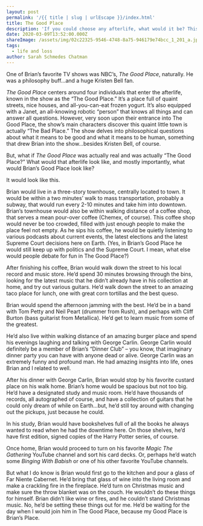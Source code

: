 ```yaml
---
layout: post
permalink: '/{{ title | slug | urlEscape }}/index.html'
title: The Good Place
description: 'If you could choose any afterlife, what would it be? This would be Brian''s.'
date: 2020-03-09T13:52:00.000Z
shareImage: /assets/img/02c22325-9546-4748-8a75-946179e74bcc_1_201_a.jpeg
tags:
  - life and loss
author: Sarah Schmedes Chatman
---
```

One of Brian’s favorite TV shows was NBC’s, *The Good Place*, naturally. He was a philosophy buff…and a huge Kristen Bell fan.

*The Good Place* centers around four individuals that enter the afterlife, known in the show as the “The Good Place.” It’s a place full of quaint streets, nice houses, and all-you-can-eat frozen yogurt. It’s also equipped with a Janet, an all-knowing robotic “person” that knows all things and can answer all questions. However, very soon upon their entrance into The Good Place, the show’s main characters discover this quaint little town is actually “The Bad Place.” The show delves into philosophical questions about what it means to be good and what it means to be human, something that drew Brian into the show…besides Kristen Bell, of course.

But, what if *The Good Place* was actually real and was actually “The Good Place?” What would that afterlife look like, and mostly importantly, what would Brian’s Good Place look like?

It would look like this.

Brian would live in a three-story townhouse, centrally located to town. It would be within a two minutes’ walk to mass transportation, probably a subway, that would run every 2-10 minutes and take him into downtown. Brian’s townhouse would also be within walking distance of a coffee shop, that serves a mean pour-over coffee (Chemex, of course). This coffee shop would never be too crowded, filled with just enough people to make the place feel not empty. As he sips his coffee, he would be quietly listening to various podcasts about current events, the latest elections and the latest Supreme Court decisions here on Earth. (Yes, in Brian’s Good Place he would still keep up with politics and the Supreme Court. I mean, what else would people debate for fun in The Good Place?)

After finishing his coffee, Brian would walk down the street to his local record and music store. He’d spend 30 minutes browsing through the bins, looking for the latest music that he didn’t already have in his collection at home, and try out various guitars. He’d walk down the street to an amazing taco place for lunch, one with great corn tortillas and the best queso.

Brian would spend the afternoon jamming with the best. He’d be in a band with Tom Petty and Neil Peart (drummer from Rush), and perhaps with Cliff Burton (bass guitarist from Metallica). He’d get to learn music from some of the greatest.

He’d also live within walking distance of an amazing burger place and spend his evenings laughing and talking with George Carlin. George Carlin would definitely be a member of Brian’s “Dinner Club” – you know, that imaginary dinner party you can have with anyone dead or alive. George Carlin was an extremely funny and profound man. He had amazing insights into life, ones Brian and I related to well.

After his dinner with George Carlin, Brian would stop by his favorite custard place on his walk home. Brian’s home would be spacious but not too big. He’d have a designated study and music room. He’d have thousands of records, all autographed of course, and have a collection of guitars that he could only dream of while on Earth…but, he’d still toy around with changing out the pickups, just because he could.

In his study, Brian would have bookshelves full of all the books he always wanted to read when he had the downtime here. On those shelves, he’d have first edition, signed copies of the Harry Potter series, of course.

Once home, Brian would proceed to turn on his favorite *Magic The Gathering* YouTube channel and sort his card decks. Or, perhaps he’d watch some *Binging With Babish* or one of his other favorite YouTube channels.

But what I do know is Brian would first go to the kitchen and pour a glass of Far Niente Cabernet. He’d bring that glass of wine into the living room and make a crackling fire in the fireplace. He’d turn on Christmas music and make sure the throw blanket was on the couch. He wouldn’t do these things for himself. Brian didn’t like wine or fires, and he couldn’t stand Christmas music. No, he’d be setting these things out for me. He’d be waiting for the day when I would join him in The Good Place, because my Good Place is Brian’s Place.